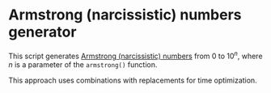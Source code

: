 # Armstrong (narcissistic) numbers generator

This script generates [Armstrong (narcissistic) numbers](https://en.wikipedia.org/wiki/Narcissistic_number) from 0 to $10^n$,
where $n$ is a parameter of the `armstrong()` function.

This approach uses combinations with replacements for time optimization.
